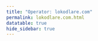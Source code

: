 ```yaml
---
title: "Operator: lokodlare.com"
permalink: lokodlare.com.html
datatable: true
hide_sidebar: true
---
```


<div>                        <script type="text/javascript">window.PlotlyConfig = {MathJaxConfig: 'local'};</script>
        <script src="https://cdn.plot.ly/plotly-2.4.2.min.js"></script>                <div id="bde2c238-a389-4c37-8e21-a6e5ce99a451" class="plotly-graph-div" style="height:100%; width:100%;"></div>            <script type="text/javascript">                                    window.PLOTLYENV=window.PLOTLYENV || {};                                    if (document.getElementById("bde2c238-a389-4c37-8e21-a6e5ce99a451")) {                    Plotly.newPlot(                        "bde2c238-a389-4c37-8e21-a6e5ce99a451",                        [{"name":"exit probability (%)","type":"scatter","x":["2021-11-06","2021-11-07","2021-11-08","2021-11-09","2021-11-10","2021-11-11","2021-11-12","2021-11-13","2021-11-14","2021-11-15","2021-11-16","2021-11-17","2021-11-19","2021-11-20","2021-11-21","2021-11-22","2021-11-23","2021-11-24","2021-11-25","2021-11-27","2021-11-28","2021-11-29","2021-11-30","2021-12-01","2021-12-02","2021-12-03","2021-12-04","2021-12-05","2021-12-06","2021-12-07","2021-12-08","2021-12-09","2021-12-10","2021-12-11","2021-12-12","2021-12-13","2021-12-14","2021-12-15","2021-12-16","2021-12-17","2021-12-18","2021-12-19","2021-12-20","2021-12-21","2021-12-22","2021-12-23","2021-12-25","2021-12-26","2021-12-27","2021-12-28","2021-12-29","2021-12-30","2021-12-31","2022-01-01","2022-01-02","2022-01-03","2022-01-04","2022-01-05","2022-01-06","2022-01-07","2022-01-08","2022-01-09","2022-01-10","2022-01-11","2022-01-12","2022-01-13","2022-01-14","2022-01-15","2022-01-16","2022-01-17","2022-01-18","2022-01-19","2022-01-20","2022-01-21","2022-01-22","2022-01-23","2022-01-24","2022-01-25","2022-01-26","2022-01-27","2022-01-28","2022-01-29","2022-01-30","2022-01-31","2022-02-01","2022-02-02","2022-02-03","2022-02-04","2022-02-05","2022-02-06","2022-02-07","2022-02-08","2022-02-09","2022-02-10","2022-02-11","2022-02-12","2022-02-13","2022-02-14","2022-02-15","2022-02-16","2022-02-17","2022-02-18","2022-02-19","2022-02-20","2022-02-21","2022-02-22","2022-02-23","2022-02-24","2022-02-25","2022-02-26","2022-02-27","2022-02-28","2022-03-01","2022-03-02","2022-03-03","2022-03-04","2022-03-06","2022-03-07","2022-03-08","2022-03-09","2022-03-10","2022-03-11","2022-03-12","2022-03-13","2022-03-14","2022-03-15","2022-03-16","2022-03-17","2022-03-18","2022-03-19","2022-03-20","2022-03-21","2022-03-22","2022-03-23","2022-03-24","2022-03-25","2022-03-26","2022-03-27","2022-03-28","2022-03-29","2022-03-30","2022-03-31","2022-04-01","2022-04-02","2022-04-03","2022-04-04","2022-04-05","2022-04-06","2022-04-07","2022-04-08","2022-04-09","2022-04-10","2022-04-11","2022-04-12","2022-04-13","2022-04-14","2022-04-15","2022-04-16","2022-04-17","2022-04-18","2022-04-19","2022-04-20","2022-04-21","2022-04-22","2022-04-23","2022-04-24","2022-04-25","2022-04-26","2022-04-27","2022-04-28","2022-04-29","2022-04-30","2022-05-01","2022-05-02","2022-05-03","2022-05-04","2022-05-05","2022-05-06","2022-05-07","2022-05-08","2022-05-09","2022-05-10","2022-05-11","2022-05-12","2022-05-13","2022-05-14","2022-05-15","2022-05-16","2022-05-17","2022-05-18","2022-05-19","2022-05-20","2022-05-21","2022-05-22","2022-05-23","2022-05-24","2022-05-25","2022-05-26","2022-05-27","2022-05-28","2022-05-29","2022-05-30","2022-05-31","2022-06-01","2022-06-02","2022-06-03","2022-06-04","2022-06-05","2022-06-06","2022-06-07","2022-06-08","2022-06-09","2022-06-10","2022-06-11","2022-06-12","2022-06-13","2022-06-14","2022-06-15","2022-06-16","2022-06-17","2022-06-18","2022-06-19","2022-06-20","2022-06-21","2022-06-22","2022-06-23","2022-06-24","2022-06-25","2022-06-26","2022-06-27","2022-06-28","2022-06-29","2022-06-30","2022-07-01","2022-07-02","2022-07-03","2022-07-04","2022-07-05","2022-07-06","2022-07-07","2022-07-08","2022-07-09","2022-07-10","2022-07-11","2022-07-12","2022-07-13","2022-07-14","2022-07-15","2022-07-16","2022-07-17","2022-07-18","2022-07-19","2022-07-20","2022-07-21","2022-07-22","2022-07-23","2022-07-24","2022-07-25","2022-07-26","2022-07-27","2022-07-28","2022-07-29","2022-07-30","2022-07-31","2022-08-01","2022-08-02","2022-08-03","2022-08-04","2022-08-05","2022-08-06","2022-08-07","2022-08-08","2022-08-10","2022-08-11","2022-08-12","2022-08-13","2022-08-14","2022-08-15","2022-08-16","2022-08-17","2022-08-18","2022-08-19","2022-08-20","2022-08-21","2022-08-22","2022-08-23","2022-08-24","2022-08-25","2022-08-26","2022-08-27","2022-08-28","2022-08-29","2022-08-30","2022-08-31","2022-09-01","2022-09-02","2022-09-03","2022-09-04","2022-09-05","2022-09-06","2022-09-07","2022-09-08","2022-09-09","2022-09-10","2022-09-11","2022-09-12","2022-09-13","2022-09-14","2022-09-15","2022-09-16","2022-09-17","2022-09-18","2022-09-19","2022-09-20","2022-09-21","2022-09-22","2022-09-23","2022-09-24","2022-09-25","2022-09-26","2022-09-27","2022-09-28","2022-09-29","2022-09-30","2022-10-01","2022-10-02","2022-10-03","2022-10-04","2022-10-05","2022-10-06","2022-10-07","2022-10-08","2022-10-09","2022-10-10","2022-10-11","2022-10-12","2022-10-13","2022-10-14","2022-10-15","2022-10-16","2022-10-17","2022-10-18","2022-10-19"],"xaxis":"x","y":[0.0,0.0,0.0,0.0,0.0,0.0,0.0,0.0,0.0,null,0.0,0.0,0.0,0.0,0.0,0.0,0.0,0.0,0.04,0.03,0.09,0.12,0.18,0.26,0.27,0.32,0.35,0.37,0.39,0.4,0.42,0.42,0.44,0.45,0.46,0.5,0.61,0.66,0.74,0.78,0.83,0.87,0.93,0.33,0.29,0.3,0.29,0.28,0.28,0.28,0.25,0.27,0.27,0.28,0.33,0.35,0.71,0.79,0.9,0.96,0.83,0.84,0.98,0.98,1.03,0.99,1.11,1.11,1.03,1.12,1.1,1.11,1.08,1.0,1.0,1.06,1.04,1.06,1.09,1.07,1.07,1.09,1.08,1.05,1.05,1.02,1.0,0.99,1.14,0.97,0.97,0.58,0.61,0.67,0.68,0.66,0.66,0.65,0.63,0.65,0.66,0.66,0.66,0.63,0.63,0.64,0.62,0.65,0.63,0.62,0.62,0.59,0.58,0.59,0.59,0.59,0.6,0.63,0.63,0.66,0.64,0.64,1.15,1.16,1.28,1.36,1.34,1.33,1.91,1.96,1.97,2.03,2.1,2.11,2.1,2.15,2.19,3.44,3.44,3.25,3.3,3.3,3.28,3.19,3.11,3.06,3.08,3.07,3.08,3.09,3.07,3.06,3.05,3.03,2.86,2.66,2.63,2.6,2.59,2.57,2.54,2.52,2.62,2.75,2.69,2.64,2.57,2.68,2.66,2.56,2.62,2.63,2.63,2.63,2.61,2.62,2.54,2.57,2.42,2.45,2.42,2.34,2.31,2.34,2.35,2.49,2.35,2.37,2.31,2.25,2.24,2.05,1.98,2.12,2.02,1.98,2.0,1.68,1.6,1.5,1.52,1.48,1.5,1.44,1.45,1.55,1.66,1.65,1.68,2.28,2.25,2.29,2.52,2.56,2.63,2.85,3.14,2.73,2.97,3.26,2.86,2.76,2.94,2.94,3.22,3.09,3.35,3.48,3.46,3.74,3.69,3.68,3.37,2.71,2.85,2.76,2.71,2.62,2.68,2.7,2.75,2.75,2.67,2.57,2.37,2.36,2.24,2.32,2.31,2.33,2.15,2.26,2.18,2.21,2.18,2.17,2.17,2.12,2.14,2.18,2.21,2.27,2.47,2.55,2.39,2.37,2.57,2.57,2.5,2.41,2.5,2.46,2.61,2.73,2.82,2.59,2.61,2.6,2.55,2.55,2.52,2.38,2.79,2.4,2.36,2.44,2.37,2.28,2.31,2.27,2.27,2.21,2.1,2.13,2.08,2.12,2.11,2.26,2.35,2.38,2.39,2.38,2.37,2.26,2.26,1.83,2.31,2.5,2.61,2.64,2.67,2.83,2.85,2.94,2.92,2.99,2.96,3.09,3.07,3.15,3.12,3.12,3.19,3.19,3.14,3.16,3.18,3.1,3.13,3.16,3.2,3.45,3.48,3.64,3.82,3.88,3.73,3.53,3.43,3.74,3.67,4.38,3.78],"yaxis":"y"},{"name":"guard probability (%)","type":"scatter","x":["2021-11-06","2021-11-07","2021-11-08","2021-11-09","2021-11-10","2021-11-11","2021-11-12","2021-11-13","2021-11-14","2021-11-15","2021-11-16","2021-11-17","2021-11-19","2021-11-20","2021-11-21","2021-11-22","2021-11-23","2021-11-24","2021-11-25","2021-11-27","2021-11-28","2021-11-29","2021-11-30","2021-12-01","2021-12-02","2021-12-03","2021-12-04","2021-12-05","2021-12-06","2021-12-07","2021-12-08","2021-12-09","2021-12-10","2021-12-11","2021-12-12","2021-12-13","2021-12-14","2021-12-15","2021-12-16","2021-12-17","2021-12-18","2021-12-19","2021-12-20","2021-12-21","2021-12-22","2021-12-23","2021-12-25","2021-12-26","2021-12-27","2021-12-28","2021-12-29","2021-12-30","2021-12-31","2022-01-01","2022-01-02","2022-01-03","2022-01-04","2022-01-05","2022-01-06","2022-01-07","2022-01-08","2022-01-09","2022-01-10","2022-01-11","2022-01-12","2022-01-13","2022-01-14","2022-01-15","2022-01-16","2022-01-17","2022-01-18","2022-01-19","2022-01-20","2022-01-21","2022-01-22","2022-01-23","2022-01-24","2022-01-25","2022-01-26","2022-01-27","2022-01-28","2022-01-29","2022-01-30","2022-01-31","2022-02-01","2022-02-02","2022-02-03","2022-02-04","2022-02-05","2022-02-06","2022-02-07","2022-02-08","2022-02-09","2022-02-10","2022-02-11","2022-02-12","2022-02-13","2022-02-14","2022-02-15","2022-02-16","2022-02-17","2022-02-18","2022-02-19","2022-02-20","2022-02-21","2022-02-22","2022-02-23","2022-02-24","2022-02-25","2022-02-26","2022-02-27","2022-02-28","2022-03-01","2022-03-02","2022-03-03","2022-03-04","2022-03-06","2022-03-07","2022-03-08","2022-03-09","2022-03-10","2022-03-11","2022-03-12","2022-03-13","2022-03-14","2022-03-15","2022-03-16","2022-03-17","2022-03-18","2022-03-19","2022-03-20","2022-03-21","2022-03-22","2022-03-23","2022-03-24","2022-03-25","2022-03-26","2022-03-27","2022-03-28","2022-03-29","2022-03-30","2022-03-31","2022-04-01","2022-04-02","2022-04-03","2022-04-04","2022-04-05","2022-04-06","2022-04-07","2022-04-08","2022-04-09","2022-04-10","2022-04-11","2022-04-12","2022-04-13","2022-04-14","2022-04-15","2022-04-16","2022-04-17","2022-04-18","2022-04-19","2022-04-20","2022-04-21","2022-04-22","2022-04-23","2022-04-24","2022-04-25","2022-04-26","2022-04-27","2022-04-28","2022-04-29","2022-04-30","2022-05-01","2022-05-02","2022-05-03","2022-05-04","2022-05-05","2022-05-06","2022-05-07","2022-05-08","2022-05-09","2022-05-10","2022-05-11","2022-05-12","2022-05-13","2022-05-14","2022-05-15","2022-05-16","2022-05-17","2022-05-18","2022-05-19","2022-05-20","2022-05-21","2022-05-22","2022-05-23","2022-05-24","2022-05-25","2022-05-26","2022-05-27","2022-05-28","2022-05-29","2022-05-30","2022-05-31","2022-06-01","2022-06-02","2022-06-03","2022-06-04","2022-06-05","2022-06-06","2022-06-07","2022-06-08","2022-06-09","2022-06-10","2022-06-11","2022-06-12","2022-06-13","2022-06-14","2022-06-15","2022-06-16","2022-06-17","2022-06-18","2022-06-19","2022-06-20","2022-06-21","2022-06-22","2022-06-23","2022-06-24","2022-06-25","2022-06-26","2022-06-27","2022-06-28","2022-06-29","2022-06-30","2022-07-01","2022-07-02","2022-07-03","2022-07-04","2022-07-05","2022-07-06","2022-07-07","2022-07-08","2022-07-09","2022-07-10","2022-07-11","2022-07-12","2022-07-13","2022-07-14","2022-07-15","2022-07-16","2022-07-17","2022-07-18","2022-07-19","2022-07-20","2022-07-21","2022-07-22","2022-07-23","2022-07-24","2022-07-25","2022-07-26","2022-07-27","2022-07-28","2022-07-29","2022-07-30","2022-07-31","2022-08-01","2022-08-02","2022-08-03","2022-08-04","2022-08-05","2022-08-06","2022-08-07","2022-08-08","2022-08-10","2022-08-11","2022-08-12","2022-08-13","2022-08-14","2022-08-15","2022-08-16","2022-08-17","2022-08-18","2022-08-19","2022-08-20","2022-08-21","2022-08-22","2022-08-23","2022-08-24","2022-08-25","2022-08-26","2022-08-27","2022-08-28","2022-08-29","2022-08-30","2022-08-31","2022-09-01","2022-09-02","2022-09-03","2022-09-04","2022-09-05","2022-09-06","2022-09-07","2022-09-08","2022-09-09","2022-09-10","2022-09-11","2022-09-12","2022-09-13","2022-09-14","2022-09-15","2022-09-16","2022-09-17","2022-09-18","2022-09-19","2022-09-20","2022-09-21","2022-09-22","2022-09-23","2022-09-24","2022-09-25","2022-09-26","2022-09-27","2022-09-28","2022-09-29","2022-09-30","2022-10-01","2022-10-02","2022-10-03","2022-10-04","2022-10-05","2022-10-06","2022-10-07","2022-10-08","2022-10-09","2022-10-10","2022-10-11","2022-10-12","2022-10-13","2022-10-14","2022-10-15","2022-10-16","2022-10-17","2022-10-18","2022-10-19"],"xaxis":"x","y":[0.0,0.0,0.0,0.0,0.0,0.0,0.0,0.0,0.1,null,0.0,0.0,0.0,0.0,0.0,0.14,0.65,0.8,0.79,0.92,1.19,1.11,1.01,1.07,1.12,1.03,1.04,1.02,1.07,0.99,1.04,1.08,1.08,1.06,1.06,1.08,1.04,1.04,1.55,1.54,1.53,1.46,1.46,1.43,1.44,1.35,1.36,1.35,1.38,1.51,1.55,1.53,1.61,1.65,1.68,1.71,1.64,1.67,1.67,1.71,2.13,2.08,2.13,2.07,2.16,2.17,2.21,2.21,2.2,2.21,2.24,2.24,2.18,2.26,2.18,2.21,2.32,2.38,2.39,2.6,2.6,2.64,2.67,2.7,2.86,2.83,2.87,3.13,2.94,2.95,2.97,3.26,3.06,2.98,3.01,3.02,3.17,3.14,3.1,3.1,3.06,3.03,2.93,2.89,2.82,2.78,2.79,2.84,2.85,2.84,2.83,2.86,2.83,2.9,2.94,3.11,3.0,3.07,3.16,3.15,3.12,3.36,3.2,3.19,3.17,3.39,3.44,3.47,3.38,3.32,3.22,3.24,3.26,3.21,3.24,3.21,3.33,3.2,3.16,3.24,3.28,3.3,3.3,3.27,3.29,3.38,3.45,3.48,3.51,3.39,3.54,3.5,3.54,3.63,3.69,3.71,3.72,3.61,3.48,3.45,3.62,3.7,3.47,3.43,3.32,3.31,3.58,3.58,3.55,3.68,3.63,3.63,3.63,3.62,3.59,3.45,3.24,3.22,3.17,3.23,3.12,2.86,2.82,2.7,2.66,2.7,2.69,2.17,2.16,2.02,2.02,1.92,1.88,1.8,1.78,1.76,1.76,1.66,1.7,1.71,1.7,1.68,1.59,1.57,1.16,1.1,1.17,1.08,0.85,0.86,0.83,0.81,0.77,0.78,0.77,0.81,0.88,0.96,1.09,1.01,0.65,0.64,0.78,0.71,0.77,0.81,0.63,0.63,0.63,0.62,0.65,0.62,0.66,0.72,0.66,0.58,0.58,0.53,0.54,0.65,0.63,0.68,0.53,0.6,0.61,0.55,0.52,0.41,0.33,0.54,0.56,0.58,0.53,0.53,0.61,0.59,0.73,0.67,0.72,0.7,0.65,0.64,0.56,0.54,0.55,0.57,0.54,0.53,0.53,0.51,0.47,0.49,0.56,0.55,0.53,0.46,0.8,1.02,1.01,0.59,0.38,0.36,0.34,0.34,0.36,0.35,0.34,0.36,0.33,0.35,0.45,0.44,0.15,0.14,0.1,0.11,0.11,0.15,0.1,0.14,0.05,0.08,0.05,0.05,0.22,0.31,0.4,0.39,0.4,0.37,0.38,0.36,0.45,0.37,0.5,0.59,0.51,0.56,0.65,0.56,0.63,0.63,0.5,0.55,0.3,0.34,0.3,0.62,0.38,0.36,0.38,0.33,0.43,0.45,0.29,0.54,0.28,0.23,0.3,0.3,0.33,0.35,0.32],"yaxis":"y"},{"name":"advertised bandwidth","type":"scatter","x":["2021-11-06","2021-11-07","2021-11-08","2021-11-09","2021-11-10","2021-11-11","2021-11-12","2021-11-13","2021-11-14","2021-11-15","2021-11-16","2021-11-17","2021-11-19","2021-11-20","2021-11-21","2021-11-22","2021-11-23","2021-11-24","2021-11-25","2021-11-27","2021-11-28","2021-11-29","2021-11-30","2021-12-01","2021-12-02","2021-12-03","2021-12-04","2021-12-05","2021-12-06","2021-12-07","2021-12-08","2021-12-09","2021-12-10","2021-12-11","2021-12-12","2021-12-13","2021-12-14","2021-12-15","2021-12-16","2021-12-17","2021-12-18","2021-12-19","2021-12-20","2021-12-21","2021-12-22","2021-12-23","2021-12-25","2021-12-26","2021-12-27","2021-12-28","2021-12-29","2021-12-30","2021-12-31","2022-01-01","2022-01-02","2022-01-03","2022-01-04","2022-01-05","2022-01-06","2022-01-07","2022-01-08","2022-01-09","2022-01-10","2022-01-11","2022-01-12","2022-01-13","2022-01-14","2022-01-15","2022-01-16","2022-01-17","2022-01-18","2022-01-19","2022-01-20","2022-01-21","2022-01-22","2022-01-23","2022-01-24","2022-01-25","2022-01-26","2022-01-27","2022-01-28","2022-01-29","2022-01-30","2022-01-31","2022-02-01","2022-02-02","2022-02-03","2022-02-04","2022-02-05","2022-02-06","2022-02-07","2022-02-08","2022-02-09","2022-02-10","2022-02-11","2022-02-12","2022-02-13","2022-02-14","2022-02-15","2022-02-16","2022-02-17","2022-02-18","2022-02-19","2022-02-20","2022-02-21","2022-02-22","2022-02-23","2022-02-24","2022-02-25","2022-02-26","2022-02-27","2022-02-28","2022-03-01","2022-03-02","2022-03-03","2022-03-04","2022-03-06","2022-03-07","2022-03-08","2022-03-09","2022-03-10","2022-03-11","2022-03-12","2022-03-13","2022-03-14","2022-03-15","2022-03-16","2022-03-17","2022-03-18","2022-03-19","2022-03-20","2022-03-21","2022-03-22","2022-03-23","2022-03-24","2022-03-25","2022-03-26","2022-03-27","2022-03-28","2022-03-29","2022-03-30","2022-03-31","2022-04-01","2022-04-02","2022-04-03","2022-04-04","2022-04-05","2022-04-06","2022-04-07","2022-04-08","2022-04-09","2022-04-10","2022-04-11","2022-04-12","2022-04-13","2022-04-14","2022-04-15","2022-04-16","2022-04-17","2022-04-18","2022-04-19","2022-04-20","2022-04-21","2022-04-22","2022-04-23","2022-04-24","2022-04-25","2022-04-26","2022-04-27","2022-04-28","2022-04-29","2022-04-30","2022-05-01","2022-05-02","2022-05-03","2022-05-04","2022-05-05","2022-05-06","2022-05-07","2022-05-08","2022-05-09","2022-05-10","2022-05-11","2022-05-12","2022-05-13","2022-05-14","2022-05-15","2022-05-16","2022-05-17","2022-05-18","2022-05-19","2022-05-20","2022-05-21","2022-05-22","2022-05-23","2022-05-24","2022-05-25","2022-05-26","2022-05-27","2022-05-28","2022-05-29","2022-05-30","2022-05-31","2022-06-01","2022-06-02","2022-06-03","2022-06-04","2022-06-05","2022-06-06","2022-06-07","2022-06-08","2022-06-09","2022-06-10","2022-06-11","2022-06-12","2022-06-13","2022-06-14","2022-06-15","2022-06-16","2022-06-17","2022-06-18","2022-06-19","2022-06-20","2022-06-21","2022-06-22","2022-06-23","2022-06-24","2022-06-25","2022-06-26","2022-06-27","2022-06-28","2022-06-29","2022-06-30","2022-07-01","2022-07-02","2022-07-03","2022-07-04","2022-07-05","2022-07-06","2022-07-07","2022-07-08","2022-07-09","2022-07-10","2022-07-11","2022-07-12","2022-07-13","2022-07-14","2022-07-15","2022-07-16","2022-07-17","2022-07-18","2022-07-19","2022-07-20","2022-07-21","2022-07-22","2022-07-23","2022-07-24","2022-07-25","2022-07-26","2022-07-27","2022-07-28","2022-07-29","2022-07-30","2022-07-31","2022-08-01","2022-08-02","2022-08-03","2022-08-04","2022-08-05","2022-08-06","2022-08-07","2022-08-08","2022-08-10","2022-08-11","2022-08-12","2022-08-13","2022-08-14","2022-08-15","2022-08-16","2022-08-17","2022-08-18","2022-08-19","2022-08-20","2022-08-21","2022-08-22","2022-08-23","2022-08-24","2022-08-25","2022-08-26","2022-08-27","2022-08-28","2022-08-29","2022-08-30","2022-08-31","2022-09-01","2022-09-02","2022-09-03","2022-09-04","2022-09-05","2022-09-06","2022-09-07","2022-09-08","2022-09-09","2022-09-10","2022-09-11","2022-09-12","2022-09-13","2022-09-14","2022-09-15","2022-09-16","2022-09-17","2022-09-18","2022-09-19","2022-09-20","2022-09-21","2022-09-22","2022-09-23","2022-09-24","2022-09-25","2022-09-26","2022-09-27","2022-09-28","2022-09-29","2022-09-30","2022-10-01","2022-10-02","2022-10-03","2022-10-04","2022-10-05","2022-10-06","2022-10-07","2022-10-08","2022-10-09","2022-10-10","2022-10-11","2022-10-12","2022-10-13","2022-10-14","2022-10-15","2022-10-16","2022-10-17","2022-10-18","2022-10-19"],"xaxis":"x","y":[0.0,0.07,0.17,0.2,0.27,0.41,0.71,0.77,1.21,1.44,1.52,1.69,2.51,2.63,3.06,3.35,3.46,3.73,3.76,3.95,4.1,3.92,4.26,4.28,4.39,4.44,4.46,4.38,4.12,4.5,4.49,5.19,5.39,5.47,5.54,5.97,6.44,6.79,6.89,7.09,7.15,7.23,7.29,7.25,7.35,7.37,7.52,7.76,7.97,8.2,8.08,8.38,8.73,9.24,9.46,10.34,10.82,11.38,12.08,12.72,12.91,13.12,13.2,13.29,13.22,13.54,13.4,13.32,13.79,13.57,13.49,13.65,13.73,13.97,14.0,14.31,14.43,14.5,14.58,14.74,14.72,14.54,14.42,14.31,14.36,14.46,14.51,14.49,14.43,14.4,14.1,14.24,14.33,14.22,14.45,14.66,14.56,14.42,14.52,14.48,14.63,14.63,14.36,14.54,14.62,15.06,15.31,15.64,15.92,16.08,16.25,16.04,15.88,16.2,16.33,16.42,17.41,17.44,17.41,17.57,17.31,17.43,17.46,17.81,19.35,19.53,19.66,19.76,19.65,19.16,19.15,18.99,19.02,19.09,19.33,19.4,19.77,20.09,20.27,21.04,21.16,21.16,21.78,21.85,21.81,21.89,22.13,22.13,22.13,22.11,22.0,22.26,22.82,22.79,22.75,22.98,23.23,23.48,22.95,23.0,23.3,23.3,23.24,23.81,24.28,24.59,26.56,27.19,27.66,28.12,27.97,27.5,27.89,27.48,26.57,26.5,26.52,26.65,26.68,26.87,26.61,26.04,25.05,23.48,23.57,22.97,22.98,21.49,19.91,19.64,19.44,19.31,19.47,19.81,16.39,16.43,15.71,15.58,15.42,15.26,15.07,14.71,14.71,15.42,14.54,13.83,13.83,13.48,13.03,12.61,12.32,13.19,9.83,9.96,9.93,9.53,9.54,9.8,9.75,10.09,10.74,11.16,11.28,11.76,11.87,11.85,11.93,11.16,11.3,11.5,11.33,11.2,11.65,11.77,11.65,11.58,11.04,10.51,10.36,10.2,9.95,10.15,10.15,10.05,10.19,10.09,9.94,9.52,9.54,9.45,9.37,9.46,9.37,9.34,8.89,8.55,8.36,8.62,8.67,8.37,8.38,8.78,9.23,9.04,9.03,8.83,8.52,8.54,8.47,8.51,8.45,8.35,9.24,9.33,9.56,10.8,10.66,10.7,10.52,10.44,10.26,10.37,10.1,9.99,9.81,9.51,9.39,9.3,8.96,8.98,8.98,9.11,9.51,9.46,9.48,9.56,9.64,9.54,9.52,8.36,8.4,8.04,7.94,7.91,8.08,8.53,8.86,9.95,10.1,10.21,10.1,10.09,9.96,9.88,9.77,9.67,9.32,9.67,9.96,9.92,9.97,9.98,10.15,9.78,9.53,9.31,8.96,8.51,8.4,8.39,8.46,8.74,9.19,9.26,9.22,9.0,8.85,8.75,8.82,8.84,8.75,9.17,9.22],"yaxis":"y2"}],                        {"hovermode":"x","template":{"data":{"bar":[{"error_x":{"color":"#2a3f5f"},"error_y":{"color":"#2a3f5f"},"marker":{"line":{"color":"#E5ECF6","width":0.5},"pattern":{"fillmode":"overlay","size":10,"solidity":0.2}},"type":"bar"}],"barpolar":[{"marker":{"line":{"color":"#E5ECF6","width":0.5},"pattern":{"fillmode":"overlay","size":10,"solidity":0.2}},"type":"barpolar"}],"carpet":[{"aaxis":{"endlinecolor":"#2a3f5f","gridcolor":"white","linecolor":"white","minorgridcolor":"white","startlinecolor":"#2a3f5f"},"baxis":{"endlinecolor":"#2a3f5f","gridcolor":"white","linecolor":"white","minorgridcolor":"white","startlinecolor":"#2a3f5f"},"type":"carpet"}],"choropleth":[{"colorbar":{"outlinewidth":0,"ticks":""},"type":"choropleth"}],"contour":[{"colorbar":{"outlinewidth":0,"ticks":""},"colorscale":[[0.0,"#0d0887"],[0.1111111111111111,"#46039f"],[0.2222222222222222,"#7201a8"],[0.3333333333333333,"#9c179e"],[0.4444444444444444,"#bd3786"],[0.5555555555555556,"#d8576b"],[0.6666666666666666,"#ed7953"],[0.7777777777777778,"#fb9f3a"],[0.8888888888888888,"#fdca26"],[1.0,"#f0f921"]],"type":"contour"}],"contourcarpet":[{"colorbar":{"outlinewidth":0,"ticks":""},"type":"contourcarpet"}],"heatmap":[{"colorbar":{"outlinewidth":0,"ticks":""},"colorscale":[[0.0,"#0d0887"],[0.1111111111111111,"#46039f"],[0.2222222222222222,"#7201a8"],[0.3333333333333333,"#9c179e"],[0.4444444444444444,"#bd3786"],[0.5555555555555556,"#d8576b"],[0.6666666666666666,"#ed7953"],[0.7777777777777778,"#fb9f3a"],[0.8888888888888888,"#fdca26"],[1.0,"#f0f921"]],"type":"heatmap"}],"heatmapgl":[{"colorbar":{"outlinewidth":0,"ticks":""},"colorscale":[[0.0,"#0d0887"],[0.1111111111111111,"#46039f"],[0.2222222222222222,"#7201a8"],[0.3333333333333333,"#9c179e"],[0.4444444444444444,"#bd3786"],[0.5555555555555556,"#d8576b"],[0.6666666666666666,"#ed7953"],[0.7777777777777778,"#fb9f3a"],[0.8888888888888888,"#fdca26"],[1.0,"#f0f921"]],"type":"heatmapgl"}],"histogram":[{"marker":{"pattern":{"fillmode":"overlay","size":10,"solidity":0.2}},"type":"histogram"}],"histogram2d":[{"colorbar":{"outlinewidth":0,"ticks":""},"colorscale":[[0.0,"#0d0887"],[0.1111111111111111,"#46039f"],[0.2222222222222222,"#7201a8"],[0.3333333333333333,"#9c179e"],[0.4444444444444444,"#bd3786"],[0.5555555555555556,"#d8576b"],[0.6666666666666666,"#ed7953"],[0.7777777777777778,"#fb9f3a"],[0.8888888888888888,"#fdca26"],[1.0,"#f0f921"]],"type":"histogram2d"}],"histogram2dcontour":[{"colorbar":{"outlinewidth":0,"ticks":""},"colorscale":[[0.0,"#0d0887"],[0.1111111111111111,"#46039f"],[0.2222222222222222,"#7201a8"],[0.3333333333333333,"#9c179e"],[0.4444444444444444,"#bd3786"],[0.5555555555555556,"#d8576b"],[0.6666666666666666,"#ed7953"],[0.7777777777777778,"#fb9f3a"],[0.8888888888888888,"#fdca26"],[1.0,"#f0f921"]],"type":"histogram2dcontour"}],"mesh3d":[{"colorbar":{"outlinewidth":0,"ticks":""},"type":"mesh3d"}],"parcoords":[{"line":{"colorbar":{"outlinewidth":0,"ticks":""}},"type":"parcoords"}],"pie":[{"automargin":true,"type":"pie"}],"scatter":[{"marker":{"colorbar":{"outlinewidth":0,"ticks":""}},"type":"scatter"}],"scatter3d":[{"line":{"colorbar":{"outlinewidth":0,"ticks":""}},"marker":{"colorbar":{"outlinewidth":0,"ticks":""}},"type":"scatter3d"}],"scattercarpet":[{"marker":{"colorbar":{"outlinewidth":0,"ticks":""}},"type":"scattercarpet"}],"scattergeo":[{"marker":{"colorbar":{"outlinewidth":0,"ticks":""}},"type":"scattergeo"}],"scattergl":[{"marker":{"colorbar":{"outlinewidth":0,"ticks":""}},"type":"scattergl"}],"scattermapbox":[{"marker":{"colorbar":{"outlinewidth":0,"ticks":""}},"type":"scattermapbox"}],"scatterpolar":[{"marker":{"colorbar":{"outlinewidth":0,"ticks":""}},"type":"scatterpolar"}],"scatterpolargl":[{"marker":{"colorbar":{"outlinewidth":0,"ticks":""}},"type":"scatterpolargl"}],"scatterternary":[{"marker":{"colorbar":{"outlinewidth":0,"ticks":""}},"type":"scatterternary"}],"surface":[{"colorbar":{"outlinewidth":0,"ticks":""},"colorscale":[[0.0,"#0d0887"],[0.1111111111111111,"#46039f"],[0.2222222222222222,"#7201a8"],[0.3333333333333333,"#9c179e"],[0.4444444444444444,"#bd3786"],[0.5555555555555556,"#d8576b"],[0.6666666666666666,"#ed7953"],[0.7777777777777778,"#fb9f3a"],[0.8888888888888888,"#fdca26"],[1.0,"#f0f921"]],"type":"surface"}],"table":[{"cells":{"fill":{"color":"#EBF0F8"},"line":{"color":"white"}},"header":{"fill":{"color":"#C8D4E3"},"line":{"color":"white"}},"type":"table"}]},"layout":{"annotationdefaults":{"arrowcolor":"#2a3f5f","arrowhead":0,"arrowwidth":1},"autotypenumbers":"strict","coloraxis":{"colorbar":{"outlinewidth":0,"ticks":""}},"colorscale":{"diverging":[[0,"#8e0152"],[0.1,"#c51b7d"],[0.2,"#de77ae"],[0.3,"#f1b6da"],[0.4,"#fde0ef"],[0.5,"#f7f7f7"],[0.6,"#e6f5d0"],[0.7,"#b8e186"],[0.8,"#7fbc41"],[0.9,"#4d9221"],[1,"#276419"]],"sequential":[[0.0,"#0d0887"],[0.1111111111111111,"#46039f"],[0.2222222222222222,"#7201a8"],[0.3333333333333333,"#9c179e"],[0.4444444444444444,"#bd3786"],[0.5555555555555556,"#d8576b"],[0.6666666666666666,"#ed7953"],[0.7777777777777778,"#fb9f3a"],[0.8888888888888888,"#fdca26"],[1.0,"#f0f921"]],"sequentialminus":[[0.0,"#0d0887"],[0.1111111111111111,"#46039f"],[0.2222222222222222,"#7201a8"],[0.3333333333333333,"#9c179e"],[0.4444444444444444,"#bd3786"],[0.5555555555555556,"#d8576b"],[0.6666666666666666,"#ed7953"],[0.7777777777777778,"#fb9f3a"],[0.8888888888888888,"#fdca26"],[1.0,"#f0f921"]]},"colorway":["#636efa","#EF553B","#00cc96","#ab63fa","#FFA15A","#19d3f3","#FF6692","#B6E880","#FF97FF","#FECB52"],"font":{"color":"#2a3f5f"},"geo":{"bgcolor":"white","lakecolor":"white","landcolor":"#E5ECF6","showlakes":true,"showland":true,"subunitcolor":"white"},"hoverlabel":{"align":"left"},"hovermode":"closest","mapbox":{"style":"light"},"paper_bgcolor":"white","plot_bgcolor":"#E5ECF6","polar":{"angularaxis":{"gridcolor":"white","linecolor":"white","ticks":""},"bgcolor":"#E5ECF6","radialaxis":{"gridcolor":"white","linecolor":"white","ticks":""}},"scene":{"xaxis":{"backgroundcolor":"#E5ECF6","gridcolor":"white","gridwidth":2,"linecolor":"white","showbackground":true,"ticks":"","zerolinecolor":"white"},"yaxis":{"backgroundcolor":"#E5ECF6","gridcolor":"white","gridwidth":2,"linecolor":"white","showbackground":true,"ticks":"","zerolinecolor":"white"},"zaxis":{"backgroundcolor":"#E5ECF6","gridcolor":"white","gridwidth":2,"linecolor":"white","showbackground":true,"ticks":"","zerolinecolor":"white"}},"shapedefaults":{"line":{"color":"#2a3f5f"}},"ternary":{"aaxis":{"gridcolor":"white","linecolor":"white","ticks":""},"baxis":{"gridcolor":"white","linecolor":"white","ticks":""},"bgcolor":"#E5ECF6","caxis":{"gridcolor":"white","linecolor":"white","ticks":""}},"title":{"x":0.05},"xaxis":{"automargin":true,"gridcolor":"white","linecolor":"white","ticks":"","title":{"standoff":15},"zerolinecolor":"white","zerolinewidth":2},"yaxis":{"automargin":true,"gridcolor":"white","linecolor":"white","ticks":"","title":{"standoff":15},"zerolinecolor":"white","zerolinewidth":2}}},"xaxis":{"anchor":"y","domain":[0.0,0.94],"rangeselector":{"buttons":[{"count":7,"label":"week","step":"day","stepmode":"backward"},{"count":1,"label":"month","step":"month","stepmode":"backward"},{"count":6,"label":"6 months","step":"month","stepmode":"backward"},{"count":1,"label":"year","step":"year","stepmode":"backward"},{"step":"all"}]}},"yaxis":{"anchor":"x","domain":[0.0,1.0],"rangemode":"nonnegative","ticksuffix":"%","title":{"text":"exit / guard probability"}},"yaxis2":{"anchor":"x","overlaying":"y","rangemode":"nonnegative","side":"right","ticksuffix":" Gbit/s","title":{"text":"advertised bandwidth"}}},                        {"responsive": true}                    )                };                            </script>        </div>

Only proven relays are included in the graph and table. A proven relay claims to be part of a domain
and can be verified to be part of it via the
["well-known" URL or DNS records](https://nusenu.github.io/ContactInfo-Information-Sharing-Specification/#proof).

<div class="datatable-begin"></div>

| Nickname                                                                  |   Mbit/s | Exit   | IPv4                                                   | IPv6                                                                                               | First Seen   | Tor Version   | AS Name                                       |
|:--------------------------------------------------------------------------|---------:|:-------|:-------------------------------------------------------|:---------------------------------------------------------------------------------------------------|:-------------|:--------------|:----------------------------------------------|
| [mevPLXicebeer01](w/relay/051D27A4EFE2832D5C9DFE5CF58F2448A05B489A.html)  |      156 | Y      | [95.214.54.97](https://stat.ripe.net/95.214.54.97)     | [2a03:cfc0:8000:7::5fd6:365e](https://stat.ripe.net/2a03:cfc0:8000:7::5fd6:365e)                   | 2021-11-25   | 0.4.7.10      | [MEVSPACE sp. z o.o.](w/as_number/AS201814)   |
| [mev3PLicebeer79](w/relay/0907B2FF94376C41CB7EB0535D8717FD9F2E84B1.html)  |      118 | Y      | [95.214.52.156](https://stat.ripe.net/95.214.52.156)   | None                                                                                               | 2022-03-12   | 0.4.7.8       | [MEVSPACE sp. z o.o.](w/as_number/AS201814)   |
| [who4USicebeer47](w/relay/0B8A5579F43051214E28854924205203A801E50A.html)  |       47 | N      | [173.208.190.12](https://stat.ripe.net/173.208.190.12) | None                                                                                               | 2022-02-19   | 0.4.7.10      | [WII](w/as_number/AS32097)                    |
| [who7USicebeer05](w/relay/1B174B0FDAAAC50A78B12E64143D47ED7922C8EE.html)  |       85 | N      | [142.54.190.250](https://stat.ripe.net/142.54.190.250) | None                                                                                               | 2021-11-16   | 0.4.7.10      | [NOCIX](w/as_number/AS33387)                  |
| [who4USicebeer22](w/relay/23388E5F9D7916F84FE99861349178A3BC7E0B5A.html)  |       34 | N      | [173.208.190.11](https://stat.ripe.net/173.208.190.11) | None                                                                                               | 2021-12-07   | 0.4.7.10      | [WII](w/as_number/AS32097)                    |
| [mev4PLicebeer82](w/relay/289B0852C064AD64E957F956960E215E4752E213.html)  |      104 | Y      | [95.214.54.60](https://stat.ripe.net/95.214.54.60)     | None                                                                                               | 2022-03-18   | 0.4.7.8       | [MEVSPACE sp. z o.o.](w/as_number/AS201814)   |
| [who4USicebeer36](w/relay/2FBEAEC4B090DDCB839E0251DD85F62760EF751C.html)  |       48 | N      | [173.208.190.14](https://stat.ripe.net/173.208.190.14) | None                                                                                               | 2022-02-08   | 0.4.7.10      | [WII](w/as_number/AS32097)                    |
| [terNOicebeer17](w/relay/3287F79D9C1687BF7F3A9D140369CA64D2FD111B.html)   |      308 | Y      | [185.243.218.41](https://stat.ripe.net/185.243.218.41) | [2a03:94e0:ffff:185:243:218:0:41](https://stat.ripe.net/2a03:94e0:ffff:185:243:218:0:41)           | 2022-01-02   | 0.4.7.10      | [TerraHost AS](w/as_number/AS56655)           |
| [mev4PLicebeer83](w/relay/3C551515E3EE697DBE810BE3DB67BA50A3D67835.html)  |      114 | Y      | [95.214.54.102](https://stat.ripe.net/95.214.54.102)   | None                                                                                               | 2022-03-18   | 0.4.7.8       | [MEVSPACE sp. z o.o.](w/as_number/AS201814)   |
| [mev4PLicebeer07](w/relay/3FDFEC635E3F11B4DDD685FE1537205F928340A8.html)  |       84 | Y      | [95.214.54.108](https://stat.ripe.net/95.214.54.108)   | None                                                                                               | 2021-11-16   | 0.4.7.8       | [MEVSPACE sp. z o.o.](w/as_number/AS201814)   |
| [mev3PLicebeer01](w/relay/4086ECAD34B385F45FC654BAFDE6FB6AA6D75E44.html)  |      130 | Y      | [95.214.52.187](https://stat.ripe.net/95.214.52.187)   | None                                                                                               | 2021-12-11   | 0.4.7.8       | [MEVSPACE sp. z o.o.](w/as_number/AS201814)   |
| [terNOicebeer22](w/relay/40FDEB144915E345290815534E3725DBBDABA0B0.html)   |      442 | Y      | [185.243.218.46](https://stat.ripe.net/185.243.218.46) | [2a03:94e0:ffff:185:243:218:0:46](https://stat.ripe.net/2a03:94e0:ffff:185:243:218:0:46)           | 2022-01-06   | 0.4.7.8       | [TerraHost AS](w/as_number/AS56655)           |
| [mev2PLicebeer69](w/relay/4211FE6AA3991CFD9CD1CC897BD09C2CF73CF1F7.html)  |      186 | Y      | [185.16.38.111](https://stat.ripe.net/185.16.38.111)   | None                                                                                               | 2022-03-02   | 0.4.7.10      | [MEVSPACE sp. z o.o.](w/as_number/AS201814)   |
| [straDEicebeer01b](w/relay/43C4ADD8F3180AD97D990CBE611717D3DC037FB0.html) |      471 | N      | [82.165.169.47](https://stat.ripe.net/82.165.169.47)   | None                                                                                               | 2021-12-07   | 0.4.7.8       | [IONOS SE](w/as_number/AS8560)                |
| [who7USicebeer04](w/relay/49E104E7955E55752992EAFA2F65A883AE87EF1B.html)  |      187 | N      | [142.54.190.250](https://stat.ripe.net/142.54.190.250) | None                                                                                               | 2021-11-16   | 0.4.7.10      | [NOCIX](w/as_number/AS33387)                  |
| [who10icebeer45](w/relay/4DEAA21675F356DA442E288C905C90AAD6D24C47.html)   |      139 | N      | [63.141.233.118](https://stat.ripe.net/63.141.233.118) | None                                                                                               | 2022-02-18   | 0.4.7.10      | [NOCIX](w/as_number/AS33387)                  |
| [mev4PLicebeer87](w/relay/4FB2C1B6E5624340033851DDA35076D2BE49F5EE.html)  |      135 | Y      | [95.214.54.56](https://stat.ripe.net/95.214.54.56)     | None                                                                                               | 2022-03-19   | 0.4.7.8       | [MEVSPACE sp. z o.o.](w/as_number/AS201814)   |
| [who9USicebeer24](w/relay/510A04CBB9C410FC57F585AB1D8DB45C0AD9CF1B.html)  |       76 | N      | [107.150.32.250](https://stat.ripe.net/107.150.32.250) | None                                                                                               | 2021-12-07   | 0.4.7.10      | [NOCIX](w/as_number/AS33387)                  |
| [whoUSicebeer48](w/relay/61BEB28CBFB258C039C397FBAB7FD66FA1F31208.html)   |       39 | N      | [173.208.190.12](https://stat.ripe.net/173.208.190.12) | None                                                                                               | 2022-02-19   | 0.4.7.10      | [WII](w/as_number/AS32097)                    |
| [oneDEicebeer02](w/relay/634A8808CA8A640980087F7F7EA6685B871DA3DE.html)   |      132 | N      | [89.163.224.65](https://stat.ripe.net/89.163.224.65)   | None                                                                                               | 2021-12-04   | 0.4.7.10      | [myLoc managed IT AG](w/as_number/AS24961)    |
| [terNOicebeer23](w/relay/6827C1E9BB0509578B52871990B3D067586AEFFF.html)   |      418 | Y      | [185.243.218.46](https://stat.ripe.net/185.243.218.46) | [2a03:94e0:ffff:185:243:218:0:46](https://stat.ripe.net/2a03:94e0:ffff:185:243:218:0:46)           | 2022-01-06   | 0.4.7.8       | [TerraHost AS](w/as_number/AS56655)           |
| [who4icebeer35](w/relay/6B44F5E6255B3731312337782379DD082FFFE247.html)    |       39 | N      | [173.208.190.14](https://stat.ripe.net/173.208.190.14) | None                                                                                               | 2022-02-08   | 0.4.7.10      | [WII](w/as_number/AS32097)                    |
| [oneDEicebeer01](w/relay/73A08CEB49A213FC73FFD97389638487D4F1BB71.html)   |      141 | N      | [89.163.224.65](https://stat.ripe.net/89.163.224.65)   | None                                                                                               | 2021-12-31   | 0.4.7.10      | [myLoc managed IT AG](w/as_number/AS24961)    |
| [mev2PLicebeer18](w/relay/741DE475F5474460EA34752EE337790D224457B1.html)  |      189 | Y      | [185.16.38.110](https://stat.ripe.net/185.16.38.110)   | None                                                                                               | 2021-11-16   | 0.4.7.10      | [MEVSPACE sp. z o.o.](w/as_number/AS201814)   |
| [mevPLXicebeer02](w/relay/74BD32109D7B0F2C3C7488EBFBFDDF1A90F9CED6.html)  |      113 | Y      | [95.214.54.97](https://stat.ripe.net/95.214.54.97)     | [2a03:cfc0:8000:7::5fd6:365e](https://stat.ripe.net/2a03:cfc0:8000:7::5fd6:365e)                   | 2021-11-25   | 0.4.7.10      | [MEVSPACE sp. z o.o.](w/as_number/AS201814)   |
| [mev2PLicebeer70](w/relay/7592B105D4B910A79899594176B32354DEC03BFD.html)  |      157 | Y      | [185.16.38.111](https://stat.ripe.net/185.16.38.111)   | None                                                                                               | 2022-03-02   | 0.4.7.10      | [MEVSPACE sp. z o.o.](w/as_number/AS201814)   |
| [straDEicebeer07](w/relay/7A2F23397F4B360652213360EA5C59765911F6F5.html)  |      286 | N      | [82.165.185.89](https://stat.ripe.net/82.165.185.89)   | None                                                                                               | 2021-12-31   | 0.4.7.8       | [IONOS SE](w/as_number/AS8560)                |
| [mev4PLicebeer85](w/relay/7F4722E332D00F44E515BFD5A1B1A0F4C6848BFD.html)  |       97 | Y      | [95.214.54.101](https://stat.ripe.net/95.214.54.101)   | None                                                                                               | 2022-03-18   | 0.4.7.8       | [MEVSPACE sp. z o.o.](w/as_number/AS201814)   |
| [who8USicebeer42](w/relay/8145CC3F674F2E538F3FE64198FC7BB7FBD94B53.html)  |      137 | N      | [69.197.160.206](https://stat.ripe.net/69.197.160.206) | None                                                                                               | 2022-02-15   | 0.4.7.10      | [WII](w/as_number/AS32097)                    |
| [mev4PLicebeer16b](w/relay/8587A1B4CCD0700F164CCD588F79743C74FE8700.html) |       98 | Y      | [95.214.54.108](https://stat.ripe.net/95.214.54.108)   | None                                                                                               | 2022-01-14   | 0.4.7.8       | [MEVSPACE sp. z o.o.](w/as_number/AS201814)   |
| [mev2PLicebeer72](w/relay/88DCD2676D27E9A37E2B402AE1B41AFE15441027.html)  |      175 | Y      | [185.16.38.112](https://stat.ripe.net/185.16.38.112)   | None                                                                                               | 2022-03-02   | 0.4.7.10      | [MEVSPACE sp. z o.o.](w/as_number/AS201814)   |
| [mev4PLicebeer86](w/relay/9B1C0FE00FD9D45BE1F9B08B5D921343079E347A.html)  |       98 | Y      | [95.214.54.101](https://stat.ripe.net/95.214.54.101)   | None                                                                                               | 2022-03-18   | 0.4.7.8       | [MEVSPACE sp. z o.o.](w/as_number/AS201814)   |
| [who10icebeer46](w/relay/9D66ECAED38E54D784CD5717703DF83022FB64F4.html)   |      133 | N      | [63.141.233.118](https://stat.ripe.net/63.141.233.118) | None                                                                                               | 2022-02-18   | 0.4.7.10      | [NOCIX](w/as_number/AS33387)                  |
| [mev3PLicebeer78](w/relay/A127B250C9207981E29C18AA8BA311B74FC581B2.html)  |      131 | Y      | [95.214.52.208](https://stat.ripe.net/95.214.52.208)   | None                                                                                               | 2022-03-12   | 0.4.7.8       | [MEVSPACE sp. z o.o.](w/as_number/AS201814)   |
| [straDEicebeer06](w/relay/A4E47F08B8D56428DF76B17EDD6738BCBC3F5EFB.html)  |      386 | N      | [82.165.185.89](https://stat.ripe.net/82.165.185.89)   | None                                                                                               | 2021-12-31   | 0.4.7.8       | [IONOS SE](w/as_number/AS8560)                |
| [mevPLicebeer26b](w/relay/ABD637C4FA85CA4AF26E09CA84F70B396603FF3C.html)  |      319 | N      | [95.214.54.94](https://stat.ripe.net/95.214.54.94)     | None                                                                                               | 2021-11-09   | 0.4.7.10      | [MEVSPACE sp. z o.o.](w/as_number/AS201814)   |
| [1blu2DEicebeer73](w/relay/AE6CE2B402C2930EBAF59A616E80AD43F7AB123B.html) |      215 | N      | [178.254.44.176](https://stat.ripe.net/178.254.44.176) | None                                                                                               | 2022-03-03   | 0.4.7.8       | [EVANZO e-commerce GmbH](w/as_number/AS42730) |
| [str3DEicebeer64](w/relay/AEDF1FCE6A1CE7FAA9250463757B76860AE58262.html)  |      160 | N      | [85.214.199.51](https://stat.ripe.net/85.214.199.51)   | [2a01:238:436f:5800:c550:adf7:932:c52](https://stat.ripe.net/2a01:238:436f:5800:c550:adf7:932:c52) | 2022-02-26   | 0.4.7.8       | [Strato AG](w/as_number/AS6724)               |
| [who4USicebeer21b](w/relay/B220F18F08CC0E7B047BC6599440EC085F871B14.html) |       47 | N      | [173.208.190.11](https://stat.ripe.net/173.208.190.11) | None                                                                                               | 2021-12-07   | 0.4.7.10      | [WII](w/as_number/AS32097)                    |
| [who8USicebeer41](w/relay/B86B785DE416DAFE8ED66B1C829B0E6F57334518.html)  |      190 | N      | [69.197.160.206](https://stat.ripe.net/69.197.160.206) | None                                                                                               | 2022-02-15   | 0.4.7.10      | [WII](w/as_number/AS32097)                    |
| [straDEicebeer02b](w/relay/BA053C72E476C1EB9D05237D0D6A289C18FBE8E7.html) |      165 | N      | [82.165.169.47](https://stat.ripe.net/82.165.169.47)   | None                                                                                               | 2021-12-07   | 0.4.7.8       | [IONOS SE](w/as_number/AS8560)                |
| [who9USicebeer19](w/relay/CB71DDE70A9EC9DC6B48AD0D6F5FD32AC66CCAD4.html)  |      135 | N      | [107.150.32.250](https://stat.ripe.net/107.150.32.250) | None                                                                                               | 2021-11-16   | 0.4.7.10      | [NOCIX](w/as_number/AS33387)                  |
| [mev3PLicebeer76](w/relay/CEA86C308167BD4F0D2AE69191805DB96D85671A.html)  |       89 | Y      | [95.214.52.189](https://stat.ripe.net/95.214.52.189)   | None                                                                                               | 2022-03-12   | 0.4.7.8       | [MEVSPACE sp. z o.o.](w/as_number/AS201814)   |
| [mevPLicebeer10b](w/relay/D34BE271B84630D5E08D0407419CDEBD2C931118.html)  |      268 | N      | [95.214.54.94](https://stat.ripe.net/95.214.54.94)     | None                                                                                               | 2021-11-09   | 0.4.7.10      | [MEVSPACE sp. z o.o.](w/as_number/AS201814)   |
| [str3DEicebeer63](w/relay/D3CA4B11B4CA1DA0EFFFC9A2943422D0D7866B29.html)  |      155 | N      | [85.214.199.51](https://stat.ripe.net/85.214.199.51)   | [2a01:238:436f:5800:c550:adf7:932:c52](https://stat.ripe.net/2a01:238:436f:5800:c550:adf7:932:c52) | 2022-02-26   | 0.4.7.8       | [Strato AG](w/as_number/AS6724)               |
| [mev2PLicebeer23](w/relay/D51AE2FB1D699B2D9FB11F2B048E7E035C984B4B.html)  |      165 | Y      | [185.16.38.110](https://stat.ripe.net/185.16.38.110)   | None                                                                                               | 2021-12-04   | 0.4.7.10      | [MEVSPACE sp. z o.o.](w/as_number/AS201814)   |
| [mev2PLicebeer71](w/relay/DA3F6FB18CFC6037D66A447217F4C41FB191826B.html)  |      158 | Y      | [185.16.38.112](https://stat.ripe.net/185.16.38.112)   | None                                                                                               | 2022-03-02   | 0.4.7.10      | [MEVSPACE sp. z o.o.](w/as_number/AS201814)   |
| [who4USicebeer20](w/relay/DC8493CDEB4FC52A7AAA8B6D6D58FAF461D3819D.html)  |       49 | N      | [173.208.190.13](https://stat.ripe.net/173.208.190.13) | None                                                                                               | 2021-12-07   | 0.4.7.10      | [WII](w/as_number/AS32097)                    |
| [mev4PLicebeer88](w/relay/E166EFC30B92364CA1605C716F53B176CE78F5FD.html)  |      115 | Y      | [95.214.54.65](https://stat.ripe.net/95.214.54.65)     | None                                                                                               | 2022-03-18   | 0.4.7.8       | [MEVSPACE sp. z o.o.](w/as_number/AS201814)   |
| [mev3PLicebeer77](w/relay/E2B28C0F45A3139AF5F7D4DC4B5D16C634E310C5.html)  |      135 | Y      | [95.214.52.208](https://stat.ripe.net/95.214.52.208)   | None                                                                                               | 2022-03-12   | 0.4.7.8       | [MEVSPACE sp. z o.o.](w/as_number/AS201814)   |
| [terNOicebeer16](w/relay/E2B7CE01E2086332986EF6D94F6ECC80A0C4FEF6.html)   |      415 | Y      | [185.243.218.41](https://stat.ripe.net/185.243.218.41) | [2a03:94e0:ffff:185:243:218:0:41](https://stat.ripe.net/2a03:94e0:ffff:185:243:218:0:41)           | 2022-01-02   | 0.4.7.10      | [TerraHost AS](w/as_number/AS56655)           |
| [mev4PLicebeer81](w/relay/EA25F8D9448F425FE699F1923C8F53E32CE4A3BA.html)  |      125 | Y      | [95.214.54.60](https://stat.ripe.net/95.214.54.60)     | None                                                                                               | 2022-03-18   | 0.4.7.8       | [MEVSPACE sp. z o.o.](w/as_number/AS201814)   |
| [mev4PLicebeer84](w/relay/EE1D329234FDE5E20B2602B90A7525EAC4ED78B5.html)  |      108 | Y      | [95.214.54.102](https://stat.ripe.net/95.214.54.102)   | None                                                                                               | 2022-03-18   | 0.4.7.8       | [MEVSPACE sp. z o.o.](w/as_number/AS201814)   |
| [mev3PLicebeer01](w/relay/EE4B245776D811B43E620F8AE3E3CFDF53A207D9.html)  |      133 | Y      | [95.214.52.187](https://stat.ripe.net/95.214.52.187)   | None                                                                                               | 2021-12-10   | 0.4.7.8       | [MEVSPACE sp. z o.o.](w/as_number/AS201814)   |
| [1blu2DEicebeer74](w/relay/F53169959223F5DF73A705FE7261F129DBA66545.html) |      178 | N      | [178.254.44.176](https://stat.ripe.net/178.254.44.176) | None                                                                                               | 2022-03-03   | 0.4.7.8       | [EVANZO e-commerce GmbH](w/as_number/AS42730) |
| [mev3PLicebeer80](w/relay/F8F6DA9D6DD79C9EA3C68BF9F626B369B7398F6D.html)  |      125 | Y      | [95.214.52.156](https://stat.ripe.net/95.214.52.156)   | None                                                                                               | 2022-03-12   | 0.4.7.8       | [MEVSPACE sp. z o.o.](w/as_number/AS201814)   |
| [mev3PLicebeer75](w/relay/FF35EF0EB455043CAD09149641DF02A63943C1D9.html)  |      110 | Y      | [95.214.52.189](https://stat.ripe.net/95.214.52.189)   | None                                                                                               | 2022-03-12   | 0.4.7.8       | [MEVSPACE sp. z o.o.](w/as_number/AS201814)   |

<div class="datatable-end"></div> 